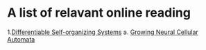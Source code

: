 # A  list of relavant online reading

1.[Differentiable Self-organizing Systems](https://distill.pub/2020/selforg/)
  a. [Growing Neural Cellular Automata](https://distill.pub/2020/growing-ca/)
